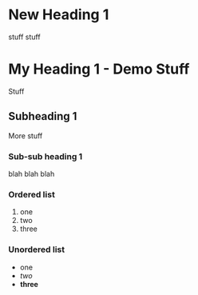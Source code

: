 # New Heading 1

stuff stuff

# My Heading 1 - Demo Stuff

Stuff

## Subheading 1

More stuff

### Sub-sub heading 1

blah blah blah

### Ordered list

1. one
1. two
1. three

### Unordered list

- one
- _two_
- **three**
